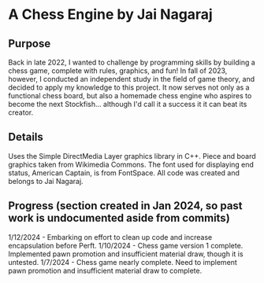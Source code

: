 # A Chess Engine by Jai Nagaraj

## Purpose
Back in late 2022, I wanted to challenge by programming skills by building a chess game, complete with rules, graphics, and fun! In fall of 2023, however, I conducted an independent study in the field of game theory, and decided to apply my knowledge to this project. It now serves not only as a functional chess board, but also a homemade chess engine who aspires to become the next Stockfish... although I'd call it a success it it can beat its creator.

## Details
Uses the Simple DirectMedia Layer graphics library in C++. Piece and board graphics taken from Wikimedia Commons. The font used for displaying end status, American Captain, is from FontSpace. All code was created and belongs to Jai Nagaraj.

## Progress (section created in Jan 2024, so past work is undocumented aside from commits)
1/12/2024 - Embarking on effort to clean up code and increase encapsulation before Perft.
1/10/2024 - Chess game version 1 complete. Implemented pawn promotion and insufficient material draw, though it is untested.
1/7/2024 - Chess game nearly complete. Need to implement pawn promotion and insufficient material draw to complete.
